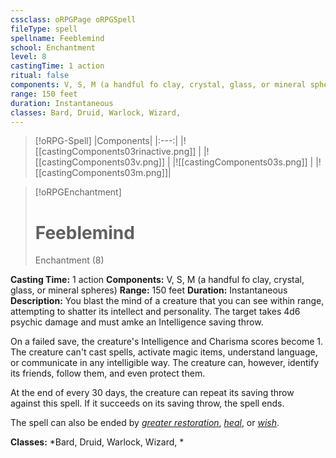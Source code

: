 ```yaml
---
cssclass: oRPGPage oRPGSpell
fileType: spell
spellname: Feeblemind
school: Enchantment
level: 8
castingTime: 1 action
ritual: false
components: V, S, M (a handful fo clay, crystal, glass, or mineral spheres)
range: 150 feet
duration: Instantaneous
classes: Bard, Druid, Warlock, Wizard,
---
```

> [!oRPG-Spell]
> |Components|
> |:---:|
> |![[castingComponents03rinactive.png]] |
> |![[castingComponents03v.png]] |
> |![[castingComponents03s.png]] |
> |![[castingComponents03m.png]]|

> [!oRPGEnchantment]
>#  Feeblemind
> Enchantment  (8)

**Casting Time:** 1 action
**Components:** V, S, M (a handful fo clay, crystal, glass, or mineral spheres)
**Range:** 150 feet
**Duration:**  Instantaneous
**Description:**
You blast the mind of a creature that you can see within range, attempting to shatter its intellect and personality. The target takes 4d6 psychic damage and must amke an Intelligence saving throw.



 On a failed save, the creature's Intelligence and Charisma scores become 1. The creature can't cast spells, activate magic items, understand language, or communicate in any intelligible way. The creature can, however, identify its friends, follow them, and even protect them.



 At the end of every 30 days, the creature can repeat its saving throw against this spell. If it succeeds on its saving throw, the spell ends.



 The spell can also be ended by _[greater restoration](../greater-restoration/ "greater restoration (lvl 5)")_, _[heal](../heal/ "heal (lvl 6)")_, or _[wish](../wish/ "wish (lvl 9)")_.



**Classes:**  *Bard, Druid, Warlock, Wizard, *


